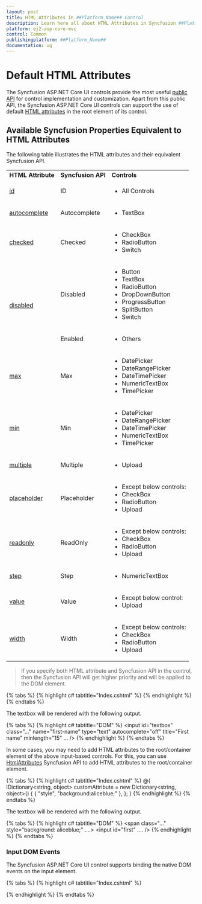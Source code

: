 ```yaml
---
layout: post
title: HTML Attributes in ##Platform_Name## Control
description: Learn here all about HTML Attributes in Syncfusion ##Platform_Name## Common control of Syncfusion Essential JS 2 and more.
platform: ej2-asp-core-mvc
control: Common
publishingplatform: ##Platform_Name##
documentation: ug
---
```


# Default HTML Attributes

The Syncfusion ASP.NET Core UI controls provide the most useful [public API](https://help.syncfusion.com/cr/aspnetcore-js2/Syncfusion.EJ2.html) for control implementation and customization. Apart from this public API, the Syncfusion ASP.NET Core UI controls can support the use of default [HTML attributes](https://developer.mozilla.org/en-US/docs/Web/HTML/Attributes) in the root element of its control.

## Available Syncfusion Properties Equivalent to HTML Attributes

The following table illustrates the HTML attributes and their equivalent Syncfusion API.

<!-- markdownlint-disable MD033 -->
<table>
<tr>
<td><b>HTML Attribute</b></td>
<td><b>Syncfusion API</b></td>
<td><b>Controls</b></td>
</tr>
<tr>
<td><a href="https://developer.mozilla.org/en-US/docs/Web/HTML/Element/input#attr-id">id</a></td>
<td>ID</td>
<td>
<ul>
<li>All Controls</li>
</ul>
</td>
</tr>
<tr>
<td><a href="https://developer.mozilla.org/en-US/docs/Web/HTML/Element/input#htmlattrdefautocomplete">autocomplete</a></td>
<td>Autocomplete</td>
<td>
<ul>
<li>TextBox</li>
</ul>
</td>
</tr>
<tr>
<td><a href="https://developer.mozilla.org/en-US/docs/Web/HTML/Element/input#htmlattrdefchecked">checked</a></td>
<td>Checked</td>
<td>
<ul>
<li>CheckBox</li>
<li>RadioButton</li>
<li>Switch</li>
</ul>
</td>
</tr>
<tr>
<td rowspan="2"><a href="https://developer.mozilla.org/en-US/docs/Web/HTML/Element/input#htmlattrdefdisabled">disabled</a></td>
<td>Disabled</td>
<td>
<ul>
<li>Button</li>
<li>TextBox</li>


<li>RadioButton</li>
<li>DropDownButton</li>
<li>ProgressButton</li>
<li>SplitButton</li>
<li>Switch</li>
</ul>
</td>
</tr>
<tr>
<td>Enabled</td>
<td>
<ul>
<li>Others</li>
</ul>
</td>
</tr>
<tr>
<td><a href="https://developer.mozilla.org/en-US/docs/Web/HTML/Element/input#htmlattrdefmax">max</a></td>
<td>Max</td>
<td>
<ul>
<li>DatePicker</li>
<li>DateRangePicker</li>
<li>DateTimePicker</li>
<li>NumericTextBox</li>
<li>TimePicker</li>
</ul>
</td>
</tr>
<tr>
<td><a href="https://developer.mozilla.org/en-US/docs/Web/HTML/Element/input#htmlattrdefminlength">min</a></td>
<td>Min</td>
<td>
<ul>
<li>DatePicker</li>
<li>DateRangePicker</li>
<li>DateTimePicker</li>
<li>NumericTextBox</li>
<li>TimePicker</li>
</ul>
</td>
</tr>
<tr>
<td><a href="https://developer.mozilla.org/en-US/docs/Web/HTML/Element/input#htmlattrdefmultiple">multiple</a></td>
<td>Multiple</td>
<td>
<ul>
<li>Upload</li>
</ul>
</td>
</tr>
<tr>
<td><a href="https://developer.mozilla.org/en-US/docs/Web/HTML/Element/input#htmlattrdefplaceholder">placeholder</a></td>
<td>Placeholder</td>
<td>
<ul>
<li>Except below controls:</li>
<li>CheckBox</li>
<li>RadioButton</li>
<li>Upload</li>
</ul>
</td>
</tr>
<tr>
<td><a href="https://developer.mozilla.org/en-US/docs/Web/HTML/Attributes/readonly">readonly</a></td>
<td>ReadOnly</td>
<td>
<ul>
<li>Except below controls:</li>
<li>CheckBox</li>
<li>RadioButton</li>
<li>Upload</li>
</ul>
</td>
</tr>
<tr>
<td><a href="https://developer.mozilla.org/en-US/docs/Web/HTML/Element/input#htmlattrdefstep">step</a></td>
<td>Step</td>
<td>
<ul>
<li>NumericTextBox</li>
</ul>
</td>
</tr>
<tr>
<td><a href="https://developer.mozilla.org/en-US/docs/Web/HTML/Element/input#htmlattrdefvalue">value</a></td>
<td>Value</td>
<td>
<ul>
<li>Except below control:</li>
<li>Upload</li>
</ul>
</td>
</tr>
<tr>
<td><a href="https://developer.mozilla.org/en-US/docs/Web/HTML/Element/input#htmlattrdefwidth">width</a></td>
<td>Width</td>
<td>
<ul>
<li>Except below controls:</li>
<li>CheckBox</li>
<li>RadioButton</li>
<li>Upload</li>
</ul>
</td>
</tr>
</table>
<!-- markdownlint-enable MD033 -->

> If you specify both HTML attribute and Syncfusion API in the control, then the Syncfusion API will get higher priority and will be applied to the DOM element.

{% tabs %}
{% highlight c# tabtitle="Index.cshtml" %}
<ejs-textbox id="textbox" name="first-name" title="First name" autocomplete="Off"></ejs-textbox>
{% endhighlight %}
{% endtabs %}

The textbox will be rendered with the following output.

{% tabs %}
{% highlight c# tabtitle="DOM" %}
<span class="...">
    <input id="textbox" class="..." name="first-name" type="text" autocomplete="off" title="First name" minlength="15" ... />
</span>
{% endhighlight %}
{% endtabs %}

In some cases, you may need to add HTML attributes to the root/container element of the above input-based controls. For this, you can use [HtmlAttributes](https://help.syncfusion.com/cr/aspnetcore-js2/Syncfusion.EJ2.Buttons.Button.html#Syncfusion_EJ2_Buttons_Button_HtmlAttributes) Syncfusion API to add HTML attributes to the root/container element.

{% tabs %}
{% highlight c# tabtitle="Index.cshtml" %}
@{
    IDictionary<string, object> customAttribute = new Dictionary<string, object>()
    {
       { "style", "background:aliceblue;" },
    };
}
<ejs-textbox id="first" htmlAttributes="customAttribute"></ejs-textbox>
{% endhighlight %}
{% endtabs %}

The textbox will be rendered with the following output.

{% tabs %}
{% highlight c# tabtitle="DOM" %}
<span class="..." style="background: aliceblue;" ....>
    <input id="first" .... />
</span>
{% endhighlight %}
{% endtabs %}

### Input DOM Events

The Syncfusion ASP.NET Core UI control supports binding the native DOM events on the input element.

{% tabs %}
{% highlight c# tabtitle="Index.cshtml" %}
<div class="alert "></div>

<ejs-textbox id="first"></ejs-textbox>

<script>
    var input = document.querySelector('.alert');
    document.getElementById("first").addEventListener("focus", function () {
        input.innerHTML = "Focus event is triggered on the TextBox.";
        input.classList.add('alert-info');
    });

    document.getElementById("first").addEventListener("blur", function () {
        input.innerHTML = "Focusout event is triggered on the TextBox.";
        input.classList.add('alert-info');
    });
</script>
{% endhighlight %}
{% endtabs %}
